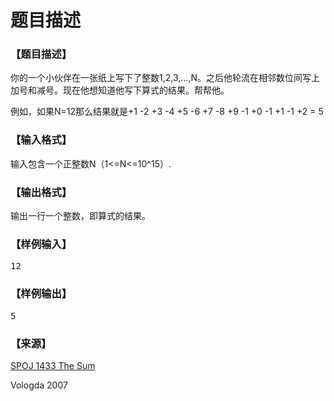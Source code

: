 # 题目描述


<h3>
【题目描述】
</h3>
<p>
你的一个小伙伴在一张纸上写下了整数1,2,3,...,N。之后他轮流在相邻数位间写上加号和减号。现在他想知道他写下算式的结果。帮帮他。
</p>
<p>
例如，如果N=12那么结果就是+1 -2 +3 -4 +5 -6 +7 -8 +9 -1 +0 -1 +1 -1 +2 = 5
</p>
<h3>
【输入格式】
</h3>
<p>
输入包含一个正整数N（1&lt;=N&lt;=10^15）.
</p>
<h3>
【输出格式】
</h3>
<p>
输出一行一个整数，即算式的结果。
</p>
<h3>
【样例输入】
</h3>
<pre>12</pre>
<h3>
【样例输出】
</h3>
<pre>5</pre>
<h3>
【来源】
</h3>
<p>
<a href="http://www.spoj.com/problems/KPSUM/" target="_blank">SPOJ 1433 The Sum</a> 
</p>
<p>
Vologda 2007
</p>
